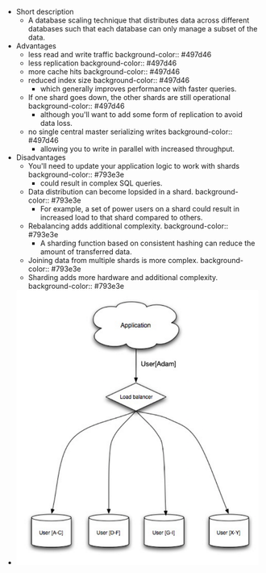 - Short description
	- A database scaling technique that <span class="hl-neutral-01">distributes</span> data across different databases such that each database can only manage a <span class="hl-neutral-01">subset</span> of the data.
- Advantages
	- less read and write traffic
	  background-color:: #497d46
	- less replication
	  background-color:: #497d46
	- more cache hits
	  background-color:: #497d46
	- reduced index size
	  background-color:: #497d46
		- which generally improves performance with faster queries.
	- If one shard goes down, the other shards are still operational
	  background-color:: #497d46
		- although you'll want to add some form of replication to avoid data loss.
	- no single central master serializing writes
	  background-color:: #497d46
		- allowing you to write in parallel with increased throughput.
- Disadvantages
	- You'll need to update your application logic to work with shards
	  background-color:: #793e3e
		- could result in complex SQL queries.
	- Data distribution can become lopsided in a shard.
	  background-color:: #793e3e
		- For example, a set of power users on a shard could result in increased load to that shard compared to others.
	- Rebalancing adds additional complexity.
	  background-color:: #793e3e
		- A sharding function based on consistent hashing can reduce the amount of transferred data.
	- Joining data from multiple shards is more complex.
	  background-color:: #793e3e
	- Sharding adds more hardware and additional complexity.
	  background-color:: #793e3e
- ![image.png](../assets/image_1652378136466_0.png)